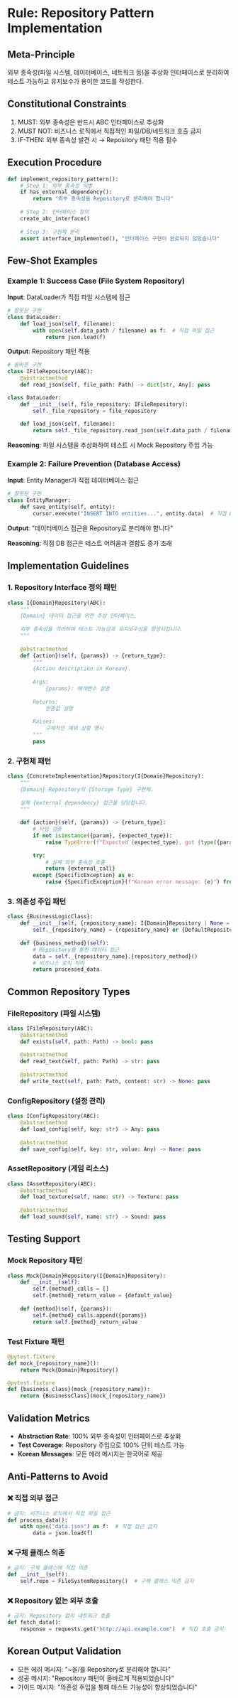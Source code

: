 # Rule: Repository Pattern Implementation

## Meta-Principle
외부 종속성(파일 시스템, 데이터베이스, 네트워크 등)을 추상화 인터페이스로 분리하여 테스트 가능하고 유지보수가 용이한 코드를 작성한다.

## Constitutional Constraints
1. MUST: 외부 종속성은 반드시 ABC 인터페이스로 추상화
2. MUST NOT: 비즈니스 로직에서 직접적인 파일/DB/네트워크 호출 금지
3. IF-THEN: 외부 종속성 발견 시 → Repository 패턴 적용 필수

## Execution Procedure
```python
def implement_repository_pattern():
    # Step 1: 외부 종속성 식별
    if has_external_dependency():
        return "외부 종속성을 Repository로 분리해야 합니다"
    
    # Step 2: 인터페이스 정의
    create_abc_interface()
    
    # Step 3: 구현체 분리
    assert interface_implemented(), "인터페이스 구현이 완료되지 않았습니다"
```

## Few-Shot Examples

### Example 1: Success Case (File System Repository)
**Input**: DataLoader가 직접 파일 시스템에 접근
```python
# 잘못된 구현
class DataLoader:
    def load_json(self, filename):
        with open(self.data_path / filename) as f:  # 직접 파일 접근
            return json.load(f)
```

**Output**: Repository 패턴 적용
```python
# 올바른 구현
class IFileRepository(ABC):
    @abstractmethod
    def read_json(self, file_path: Path) -> dict[str, Any]: pass

class DataLoader:
    def __init__(self, file_repository: IFileRepository):
        self._file_repository = file_repository
    
    def load_json(self, filename):
        return self._file_repository.read_json(self.data_path / filename)
```

**Reasoning**: 파일 시스템을 추상화하여 테스트 시 Mock Repository 주입 가능

### Example 2: Failure Prevention (Database Access)
**Input**: Entity Manager가 직접 데이터베이스 접근
```python
# 잘못된 구현
class EntityManager:
    def save_entity(self, entity):
        cursor.execute("INSERT INTO entities...", entity.data)  # 직접 DB 접근
```

**Output**: "데이터베이스 접근을 Repository로 분리해야 합니다"

**Reasoning**: 직접 DB 접근은 테스트 어려움과 결합도 증가 초래

## Implementation Guidelines

### 1. Repository Interface 정의 패턴
```python
class I{Domain}Repository(ABC):
    """
    {Domain} 데이터 접근을 위한 추상 인터페이스.
    
    외부 종속성을 격리하여 테스트 가능성과 유지보수성을 향상시킵니다.
    """
    
    @abstractmethod
    def {action}(self, {params}) -> {return_type}:
        """
        {Action description in Korean}.
        
        Args:
            {params}: 매개변수 설명
            
        Returns:
            반환값 설명
            
        Raises:
            구체적인 예외 상황 명시
        """
        pass
```

### 2. 구현체 패턴
```python
class {ConcreteImplementation}Repository(I{Domain}Repository):
    """
    {Domain} Repository의 {Storage Type} 구현체.
    
    실제 {external dependency} 접근을 담당합니다.
    """
    
    def {action}(self, {params}) -> {return_type}:
        # 타입 검증
        if not isinstance({param}, {expected_type}):
            raise TypeError(f"Expected {expected_type}, got {type({param})}")
        
        try:
            # 실제 외부 종속성 호출
            return {external_call}
        except {SpecificException} as e:
            raise {SpecificException}(f"Korean error message: {e}") from e
```

### 3. 의존성 주입 패턴
```python
class {BusinessLogicClass}:
    def __init__(self, {repository_name}: I{Domain}Repository | None = None):
        self._{repository_name} = {repository_name} or {DefaultRepository}()
    
    def {business_method}(self):
        # Repository를 통한 데이터 접근
        data = self._{repository_name}.{repository_method}()
        # 비즈니스 로직 처리
        return processed_data
```

## Common Repository Types

### FileRepository (파일 시스템)
```python
class IFileRepository(ABC):
    @abstractmethod
    def exists(self, path: Path) -> bool: pass
    
    @abstractmethod
    def read_text(self, path: Path) -> str: pass
    
    @abstractmethod
    def write_text(self, path: Path, content: str) -> None: pass
```

### ConfigRepository (설정 관리)
```python
class IConfigRepository(ABC):
    @abstractmethod
    def load_config(self, key: str) -> Any: pass
    
    @abstractmethod
    def save_config(self, key: str, value: Any) -> None: pass
```

### AssetRepository (게임 리소스)
```python
class IAssetRepository(ABC):
    @abstractmethod
    def load_texture(self, name: str) -> Texture: pass
    
    @abstractmethod
    def load_sound(self, name: str) -> Sound: pass
```

## Testing Support

### Mock Repository 패턴
```python
class Mock{Domain}Repository(I{Domain}Repository):
    def __init__(self):
        self.{method}_calls = []
        self.{method}_return_value = {default_value}
    
    def {method}(self, {params}):
        self.{method}_calls.append({params})
        return self.{method}_return_value
```

### Test Fixture 패턴
```python
@pytest.fixture
def mock_{repository_name}():
    return Mock{Domain}Repository()

@pytest.fixture  
def {business_class}(mock_{repository_name}):
    return {BusinessClass}(mock_{repository_name})
```

## Validation Metrics
- **Abstraction Rate**: 100% 외부 종속성이 인터페이스로 추상화
- **Test Coverage**: Repository 주입으로 100% 단위 테스트 가능
- **Korean Messages**: 모든 에러 메시지는 한국어로 제공

## Anti-Patterns to Avoid

### ❌ 직접 외부 접근
```python
# 금지: 비즈니스 로직에서 직접 파일 접근
def process_data():
    with open("data.json") as f:  # 직접 접근 금지
        data = json.load(f)
```

### ❌ 구체 클래스 의존
```python
# 금지: 구체 클래스에 직접 의존
def __init__(self):
    self.repo = FileSystemRepository()  # 구체 클래스 의존 금지
```

### ❌ Repository 없는 외부 호출
```python
# 금지: Repository 없이 네트워크 호출
def fetch_data():
    response = requests.get("http://api.example.com")  # 직접 호출 금지
```

## Korean Output Validation
- 모든 에러 메시지: "~을/를 Repository로 분리해야 합니다"
- 성공 메시지: "Repository 패턴이 올바르게 적용되었습니다"
- 가이드 메시지: "의존성 주입을 통해 테스트 가능성이 향상되었습니다"